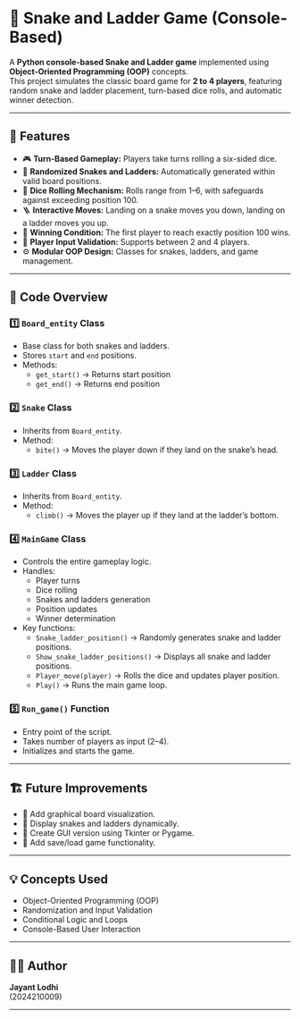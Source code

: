 # 🎲 Snake and Ladder Game (Console-Based)

A **Python console-based Snake and Ladder game** implemented using **Object-Oriented Programming (OOP)** concepts.  
This project simulates the classic board game for **2 to 4 players**, featuring random snake and ladder placement, turn-based dice rolls, and automatic winner detection.

---

## 🧩 Features

- 🎮 **Turn-Based Gameplay:** Players take turns rolling a six-sided dice.
- 🐍 **Randomized Snakes and Ladders:** Automatically generated within valid board positions.
- 🎲 **Dice Rolling Mechanism:** Rolls range from 1–6, with safeguards against exceeding position 100.
- 🪜 **Interactive Moves:** Landing on a snake moves you down, landing on a ladder moves you up.
- 🏁 **Winning Condition:** The first player to reach exactly position 100 wins.
- 👥 **Player Input Validation:** Supports between 2 and 4 players.
- ⚙️ **Modular OOP Design:** Classes for snakes, ladders, and game management.

---

## 🧠 Code Overview

### 1️⃣ `Board_entity` Class
- Base class for both snakes and ladders.  
- Stores `start` and `end` positions.  
- Methods:
  - `get_start()` → Returns start position  
  - `get_end()` → Returns end position

### 2️⃣ `Snake` Class
- Inherits from `Board_entity`.  
- Method:  
  - `bite()` → Moves the player down if they land on the snake’s head.

### 3️⃣ `Ladder` Class
- Inherits from `Board_entity`.  
- Method:  
  - `climb()` → Moves the player up if they land at the ladder’s bottom.

### 4️⃣ `MainGame` Class
- Controls the entire gameplay logic.
- Handles:
  - Player turns  
  - Dice rolling  
  - Snakes and ladders generation  
  - Position updates  
  - Winner determination  
- Key functions:
  - `Snake_ladder_position()` → Randomly generates snake and ladder positions.
  - `Show_snake_ladder_positions()` → Displays all snake and ladder positions.
  - `Player_move(player)` → Rolls the dice and updates player position.
  - `Play()` → Runs the main game loop.

### 5️⃣ `Run_game()` Function
- Entry point of the script.  
- Takes number of players as input (2–4).  
- Initializes and starts the game.

---

## 🏗️ Future Improvements

- 🧮 Add graphical board visualization.
- 🐍 Display snakes and ladders dynamically.
- 🎨 Create GUI version using Tkinter or Pygame.
- 💾 Add save/load game functionality.

---

## 💡 Concepts Used

- Object-Oriented Programming (OOP)
- Randomization and Input Validation
- Conditional Logic and Loops
- Console-Based User Interaction

---

## 🧑‍💻 Author

**Jayant Lodhi**  
(2024210009)

---

